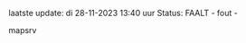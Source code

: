 laatste update: 
di 28-11-2023 13:40   uur 
Status: FAALT - fout - 
<div class="service R">mapsrv</div>